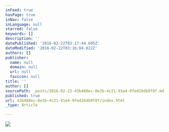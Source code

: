 ```yaml
---
inFeed: true
hasPage: true
inNav: false
inLanguage: null
starred: false
keywords: []
description: ''
datePublished: '2016-02-22T03:17:44.695Z'
dateModified: '2016-02-22T03:16:04.822Z'
authors: []
publisher:
  name: null
  domain: null
  url: null
  favicon: null
title: ''
author: []
sourcePath: _posts/2016-02-22-43b488ec-0e3b-4c21-91e4-9fed26db9f8f.md
published: true
url: 43b488ec-0e3b-4c21-91e4-9fed26db9f8f/index.html
_type: Article

---
```

![](https://the-grid-user-content.s3-us-west-2.amazonaws.com/0362bfe2-e724-4709-b416-d35577fba1fd.png)